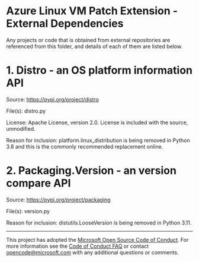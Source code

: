 
# Azure Linux VM Patch Extension - External Dependencies

Any projects or code that is obtained from external repositories are referenced from this folder, and details of each of them are listed below.

# 1. Distro - an OS platform information API

Source: https://pypi.org/project/distro

File(s): distro.py

License: Apache License, version 2.0. License is included with the source, unmodified.

Reason for inclusion: platform.linux_distribution is being removed in Python 3.8 and this is the commonly recommended replacement online.

# 2. Packaging.Version - an version compare API

Source: https://pypi.org/project/packaging

File(s): version.py

Reason for inclusion: distutils.LooseVersion is being removed in Python 3.11.

-----
This project has adopted the [Microsoft Open Source Code of Conduct](https://opensource.microsoft.com/codeofconduct/). 
For more information see the [Code of Conduct FAQ](https://opensource.microsoft.com/codeofconduct/faq/) or 
contact [opencode@microsoft.com](mailto:opencode@microsoft.com) with any additional questions or comments.

